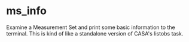 # ms_info

Examine a Measurement Set and print some basic information to the terminal. This is kind of like a standalone version of CASA's listobs task.

